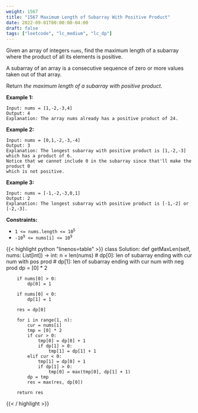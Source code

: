```yaml
---
weight: 1567
title: "1567 Maximum Length of Subarray With Positive Product"
date: 2022-09-01T00:00:00-04:00
draft: false
tags: ["leetcode", "lc_medium", "lc_dp"]
---
```


Given an array of integers `nums`, find the maximum length of a subarray where the product of all its elements is positive.

A subarray of an array is a consecutive sequence of zero or more values taken out of that array.

Return _the maximum length of a subarray with positive product_.

**Example 1:**
```
Input: nums = [1,-2,-3,4]
Output: 4
Explanation: The array nums already has a positive product of 24.
```
**Example 2:**
```
Input: nums = [0,1,-2,-3,-4]
Output: 3
Explanation: The longest subarray with positive product is [1,-2,-3]
which has a product of 6.
Notice that we cannot include 0 in the subarray since that'll make the product 0
which is not positive.
```
**Example 3:**
```
Input: nums = [-1,-2,-3,0,1]
Output: 2
Explanation: The longest subarray with positive product is [-1,-2] or [-2,-3].
```

**Constraints:**
- <code>1 <= nums.length <= 10<sup>5</sup></code>
- <code>-10<sup>9</sup> <= nums[i] <= 10<sup>9</sup></code>

<div class="tabs"></div>
<div class="tab-content">
<div id="python" class="lang">
{{< highlight python "linenos=table" >}}
class Solution:
    def getMaxLen(self, nums: List[int]) -> int:
        n = len(nums)
        # dp[0]: len of subarray ending with cur num with pos prod
        # dp[1]: len of subarray ending with cur num with neg prod
        dp = [0] * 2

        if nums[0] > 0:
            dp[0] = 1
        
        if nums[0] < 0:
            dp[1] = 1
            
        res = dp[0]
        
        for i in range(1, n):
            cur = nums[i]
            tmp = [0] * 2
            if cur > 0:
                tmp[0] = dp[0] + 1
                if dp[1] > 0:
                    tmp[1] = dp[1] + 1
            elif cur < 0:
                tmp[1] = dp[0] + 1
                if dp[1] > 0:
                    tmp[0] = max(tmp[0], dp[1] + 1)
            dp = tmp
            res = max(res, dp[0])
            
        return res
{{< / highlight >}}
</div>
</div>
